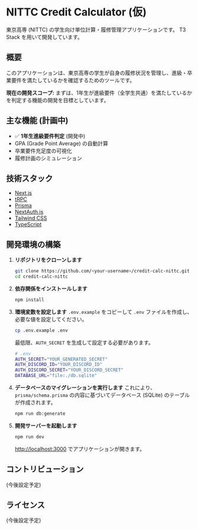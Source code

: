 # NITTC Credit Calculator (仮)

東京高専 (NITTC) の学生向け単位計算・履修管理アプリケーションです。
T3 Stack を用いて開発しています。

## 概要

このアプリケーションは、東京高専の学生が自身の履修状況を管理し、進級・卒業要件を満たしているかを確認するためのツールです。

**現在の開発スコープ:**
まずは、1年生が進級要件（全学生共通）を満たしているかを判定する機能の開発を目標としています。

## 主な機能 (計画中)

-   ✅ **1年生進級要件判定** (開発中)
-   GPA (Grade Point Average) の自動計算
-   卒業要件充足度の可視化
-   履修計画のシミュレーション

## 技術スタック

-   [Next.js](https://nextjs.org/)
-   [tRPC](https://trpc.io/)
-   [Prisma](https://www.prisma.io/)
-   [NextAuth.js](https://next-auth.js.org/)
-   [Tailwind CSS](https://tailwindcss.com/)
-   [TypeScript](https://www.typescriptlang.org/)

## 開発環境の構築

1.  **リポジトリをクローンします**
    ```bash
    git clone https://github.com/<your-username>/credit-calc-nittc.git
    cd credit-calc-nittc
    ```

2.  **依存関係をインストールします**
    ```bash
    npm install
    ```

3.  **環境変数を設定します**
    `.env.example` をコピーして `.env` ファイルを作成し、必要な値を設定してください。
    ```bash
    cp .env.example .env
    ```
    最低限、`AUTH_SECRET` を生成して設定する必要があります。
    ```bash
    # .env
    AUTH_SECRET="YOUR_GENERATED_SECRET"
    AUTH_DISCORD_ID="YOUR_DISCORD_ID"
    AUTH_DISCORD_SECRET="YOUR_DISCORD_SECRET"
    DATABASE_URL="file:./db.sqlite"
    ```

4.  **データベースのマイグレーションを実行します**
    これにより、`prisma/schema.prisma` の内容に基づいてデータベース (SQLite) のテーブルが作成されます。
    ```bash
    npm run db:generate
    ```

5.  **開発サーバーを起動します**
    ```bash
    npm run dev
    ```
    [http://localhost:3000](http://localhost:3000) でアプリケーションが開きます。

## コントリビューション

(今後設定予定)

## ライセンス

(今後設定予定)

